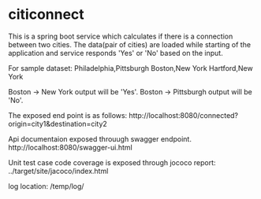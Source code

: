 # citiconnect
This is a spring boot service which calculates if there is a connection between two cities.
The data(pair of cities) are loaded while starting of the application and service responds 'Yes' or 'No' based on the input.

For sample dataset:
Philadelphia,Pittsburgh
Boston,New York
Hartford,New York

Boston -> New York output will be 'Yes'.
Boston -> Pittsburgh output will be 'No'.

The exposed end point is as follows:
http://localhost:8080/connected?origin=city1&destination=city2

Api documentaion exposed throuugh swagger endpoint.
http://localhost:8080/swagger-ui.html

Unit test case code coverage is exposed through jococo report:
../target/site/jacoco/index.html

log location: /temp/log/


